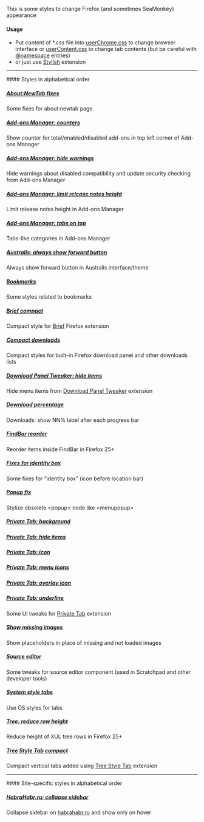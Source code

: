 This is some styles to change Firefox (and sometimes SeaMonkey) appearance

#### Usage
* Put content of *.css file into [userChrome.css](http://kb.mozillazine.org/UserChrome.css) to change browser interface or [userContent.css](http://kb.mozillazine.org/UserContent.css) to change tab contents (but be careful with [@namespace](https://developer.mozilla.org/en-US/docs/Web/CSS/@namespace) entries)
* or just use [Stylish](https://addons.mozilla.org/addon/stylish/) extension

<hr>
#### Styles in alphabetical order

##### [About:NewTab fixes](About_NewTab_fixes)
Some fixes for about:newtab page

##### [Add-ons Manager: counters](Addons_Manager_Counters)
Show counter for total/enabled/disabled add-ons in top left corner of Add-ons Manager

##### [Add-ons Manager: hide warnings](Addons_Manager_hide_warnings)
Hide warnings about disabled compatibility and update security checking from Add-ons Manager

##### [Add-ons Manager: limit release notes height](Addons_Manager_limit_release_notes_height)
Limit release notes height in Add-ons Manager

##### [Add-ons Manager: tabs on top](Addons_Manager_tabs_on_top)
Tabs-like categories in Add-ons Manager

##### [Australis: always show forward button](Australis_always_show_forward_button)
Always show forward button in Australis interface/theme

##### [Bookmarks](Bookmarks)
Some styles related to bookmarks

##### [Brief compact](Brief_Compact)
Compact style for <a href="https://addons.mozilla.org/addon/brief/">Brief</a> Firefox extension

##### [Compact downloads](Compact_downloads)
Compact styles for built-in Firefox download panel and other downloads lists

##### [Download Panel Tweaker: hide items](Download_Panel_Tweaker_hide_items)
Hide menu items from <a href="https://addons.mozilla.org/addon/download-panel-tweaker/">Download Panel Tweaker</a> extension

##### [Download percentage](Download_percentage)
Downloads: show NN% label after each progress bar

##### [FindBar reorder](FindBar_reorder)
Reorder items inside FindBar in Firefox 25+

##### [Fixes for identity box](Fixes_for_identity_box)
Some fixes for “identity box” (icon before location bar)

##### [Popup fix](Popup_fix)
Stylize obsolete &lt;popup&gt; node like &lt;menupopup&gt;

##### [Private Tab: background](Private_Tab_background)
##### [Private Tab: hide items](Private_Tab_hide_items)
##### [Private Tab: icon](Private_Tab_icon)
##### [Private Tab: menu icons](Private_Tab_menu_icons)
##### [Private Tab: overlay icon](Private_Tab_overlay_icon)
##### [Private Tab: underline](Private_Tab_underline)
Some UI tweaks for [Private Tab](https://addons.mozilla.org/addon/private-tab/) extension

##### [Show missing images](Show_Missing_Images)
Show placeholders in place of missing and not loaded images

##### [Source editor](Source_editor)
Some tweaks for source editor component (used in Scratchpad and other developer tools)

##### [System style tabs](System_style_tabs)
Use OS styles for tabs

##### [Tree: reduce row height](Tree_reduce_row_height)
Reduce height of XUL tree rows in Firefox 25+

##### [Tree Style Tab compact](Tree_Style_Tab_compact)
Compact vertical tabs added using [Tree Style Tab](https://addons.mozilla.org/firefox/addon/tree-style-tab/) extension

<hr>
#### Site-specific styles in alphabetical order

##### [HabraHabr.ru: collapse sidebar](HabraHabr.ru_collapse_sidebar)
Collapse sidebar on <a href="http://habrahabr.ru/">habrahabr.ru</a> and show only on hover